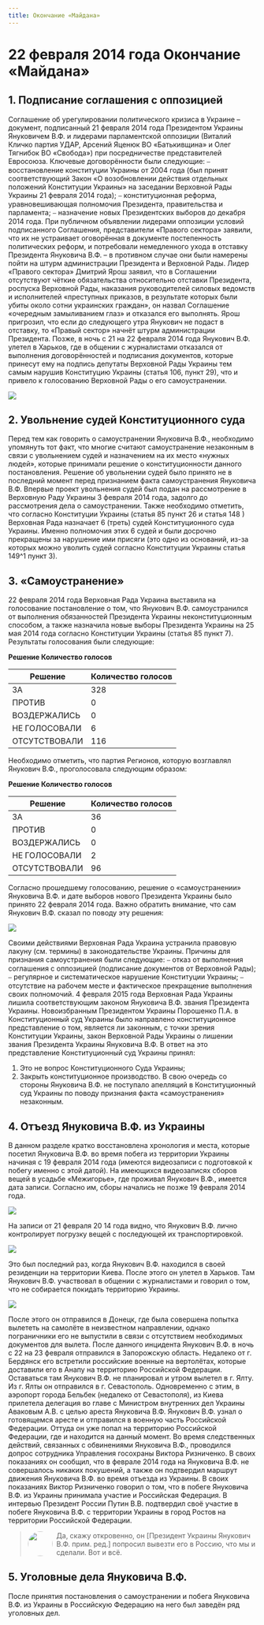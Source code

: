```yaml
---
title: Окончание «Майдана»
---
```

# 22 февраля 2014 года Окончание «Майдана»

## 1. Подписание соглашения с оппозицией

Соглашение об урегулировании политического кризиса в Украине – документ, подписанный 21
февраля 2014 года Президентом Украины Януковичем В.Ф. и лидерами парламентской оппозиции
(Виталий Кличко партия УДАР, Арсений Яценюк ВО «Батькивщина» и Олег Тягнибок ВО «Свобода»)
при посредничестве представителей Евросоюза.
Ключевые договорённости были следующие:
⎯ восстановление конституции Украины от 2004 года (был принят соответствующий Закон
«О возобновлении действия отдельных положений Конституции Украины» на заседании Верховной
Рады Украины 21 февраля 2014 года);
⎯ конституционная реформа, уравновешивающая полномочия Президента, правительства и
парламента;
⎯ назначение новых Президентских выборов до декабря 2014 года.
При публичном объявлении лидерами оппозиции условий подписанного Соглашения,
представители «Правого сектора» заявили, что их не устраивает оговорённая в документе постепенность
политических реформ, и потребовали немедленного ухода в отставку Президента Януковича В.Ф. – в
противном случае они были намерены пойти на штурм администрации Президента и Верховной Рады.
Лидер «Правого сектора» Дмитрий Ярош заявил, что в Соглашении отсутствуют чёткие обязательства
относительно отставки Президента, роспуска Верховной Рады, наказания руководителей силовых
ведомств и исполнителей «преступных приказов, в результате которых были убиты около сотни
украинских граждан», он назвал Соглашение «очередным замыливанием глаз» и отказался его
выполнять. Ярош пригрозил, что если до следующего утра Янукович не подаст в отставку, то «Правый
сектор» начнёт штурм администрации Президента.
Позже, в ночь с 21 на 22 февраля 2014 года Янукович В.Ф. улетел в Харьков, где в общении с
журналистами отказался от выполнения договорённостей и подписания документов, которые принесут
ему на подпись депутаты Верховной Рады Украины тем самым нарушив Конституцию Украины
(статья 106, пункт 29), что и привело к голосованию Верховной Рады о его самоустранении.

![](screenshot_1.jpg)

## 2. Увольнение судей Конституционного суда

Перед тем как говорить о самоустранении Януковича В.Ф., необходимо упомянуть тот факт, что
многие считают самоустранение незаконным в связи с увольнением судей и назначением на их место «нужных людей», которые принимали решение о конституционности данного постановления. Решение
об увольнении судей было принято не в последний момент перед признанием факта самоустранения
Януковича В.Ф. Впервые проект увольнения судей был подан на рассмотрение в Верховную Раду
Украины 3 февраля 2014 года, задолго до рассмотрения дела о самоустранении.
Также необходимо отметить, что согласно Конституции Украины (статья 85 пункт 26 и статья 148 )
Верховная Рада назначает 6 (треть) судей Конституционного суда Украины. Именно полномочия этих 6
судей и были досрочно прекращены за нарушение ими присяги (это одно из оснований, из-за которых
можно уволить судей согласно Конституции Украины статья 149^1 пункт 3).

## 3. «Самоустранение»

22 февраля 2014 года Верховная Рада Украина выставила на голосование постановление о том, что
Янукович В.Ф. самоустранился от выполнения обязанностей Президента Украины неконституционным
способом, а также назначила новые выборы Президента Украины на 25 мая 2014 года согласно
Конституции Украины (статья 85 пункт 7).
Результаты голосования были следующие:

**Решение Количество голосов**

| Решение       | Количество голосов |
| ------------- | ------------------ |
| ЗА            | 328                |
| ПРОТИВ        | 0                  |
| ВОЗДЕРЖАЛИСЬ  | 0                  |
| НЕ ГОЛОСОВАЛИ | 6                  |
| ОТСУТСТВОВАЛИ | 116                |

Необходимо отметить, что партия Регионов, которую возглавлял Янукович В.Ф., проголосовала
следующим образом:

**Решение Количество голосов**

| Решение       | Количество голосов |
| ------------- | ------------------ |
| ЗА            | 36                 |
| ПРОТИВ        | 0                  |
| ВОЗДЕРЖАЛИСЬ  | 0                  |
| НЕ ГОЛОСОВАЛИ | 2                  |
| ОТСУТСТВОВАЛИ | 96                 |

Согласно прошедшему голосованию, решение о «самоустранении» Януковича В.Ф. и дате выборов
нового Президента Украины было принято 22 февраля 2014 года.
Важно обратить внимание, что сам Янукович В.Ф. сказал по поводу эту решения:

![](screenshot_2.jpg)

Своими действиями Верховная Рада Украина устранила правовую лакуну (см. термины) в
законодательстве Украины.
Причины для признания самоустранения были следующие:
⎯ отказ от выполнения соглашения с оппозицией (подписание документов от Верховной Рады);
⎯ регулярное и систематическое нарушение Конституции Украины;
⎯ отсутствие на рабочем месте и фактическое прекращение выполнения своих полномочий.
4 февраля 2015 года Верховная Рада Украины лишила соответствующим законом Януковича В.Ф.
звания Президента Украины.
Новоизбранным Президентом Украины Порошенко П.А. в Конституционный суд Украины было
направлено конституционное представление о том, является ли законным, с точки зрения Конституции
Украины, закон Верховной Рады Украины о лишении звания Президента Украины Януковича В.Ф.
В ответ на это представление Конституционный суд Украины принял:

1. Это не вопрос Конституционного Суда Украины;
2. Закрыть конституционное производство.
       В свою очередь со стороны Януковича В.Ф. не поступало апелляций в Конституционный суд
   Украины по поводу признания факта «самоустранения» незаконным.

## 4. Отъезд Януковича В.Ф. из Украины

В данном разделе кратко восстановлена хронология и места, которые посетил Януковича В.Ф. во
время побега из территории Украины начиная с 19 февраля 2014 года (имеются видеозаписи с
подготовкой к побегу именно с этой датой).
На имеющихся видеозаписях сборов вещей в усадьбе «Межигорье», где проживал Янукович В.Ф.,
имеется дата записи. Согласно им, сборы начались не позже 19 февраля 2014 года.

![](screenshot_3.jpg)

На записи от 21 февраля 20 14 года видно, что Янукович В.Ф. лично контролирует погрузку вещей
с последующей их транспортировкой.

![](screenshot_4.jpg)

Это был последний раз, когда Янукович В.Ф. находился в своей резиденции на территории Киева.
После этого он улетел в Харьков. Там Янукович В.Ф. участвовал в общении с журналистами и говорил о
том, что не собирается покидать территорию Украины.

![](screenshot_5.jpg)

После этого он отправился в Донецк, где была совершена попытка вылететь на самолёте в
неизвестном направлении, однако пограничники его не выпустили в связи с отсутствием необходимых документов для вылета. После данного инцидента Янукович В.Ф. в ночь с 22 на 23 февраля отправился в
Запорожскую область. Недалеко от г. Бердянск его встретили российские военные на вертолётах, которые
доставили его в Анапу на территорию Российской Федерации. Оставаться там Янукович В.Ф. не
планировал и утром вылетел в г. Ялту. Из г. Ялты он отправился в г. Севастополь. Одновременно с этим,
в аэропорт города Бельбек (недалеко от Севастополя), из Киева прилетела делегация во главе с
Министром внутренних дел Украины Аваковым А.В. с целью ареста Януковича В.Ф. Янукович В.Ф.
узнал о готовящемся аресте и отправился в военную часть Российской Федерации. Оттуда он уже попал
на территорию Российской Федерации, где и находится на данный момент.
Во время следственных действий, связанных с обвинениями Януковича В.Ф., проводился допрос
сотрудника Управления госохраны Виктора Ризниченко. В своих показаниях он сообщил, что в феврале
2014 года на Януковича В.Ф. не совершалось никаких покушений, а также он подтвердил маршрут
движения Януковича В.Ф. во время отъезда из Украины. В своих показаниях Виктор Ризниченко говорил
о том, что в побеге Януковича В.Ф. из Украины принимала участие и Российская Федерация.
В интервью Президент России Путин В.В. подтвердил своё участие в побеге Януковича В.Ф. с
территории Украины в город Ростов на территории Российской Федерации.

> <img src="https://upload.wikimedia.org/wikipedia/commons/thumb/5/51/%D0%92%D0%BB%D0%B0%D0%B4%D0%B8%D0%BC%D0%B8%D1%80_%D0%9F%D1%83%D1%82%D0%B8%D0%BD_%2818-06-2023%29_%28cropped%29.jpg/640px-%D0%92%D0%BB%D0%B0%D0%B4%D0%B8%D0%BC%D0%B8%D1%80_%D0%9F%D1%83%D1%82%D0%B8%D0%BD_%2818-06-2023%29_%28cropped%29.jpg" width="50" height="60" style="float: left;margin-right: 8px;border-radius: 50%;object-fit: cover;height: 50px;width: 50px;object-position: top;">  Да, скажу откровенно, он \[Президент Украины Янукович В.Ф. прим. ред.] попросил
> вывезти его в Россию, что мы и сделали. Вот и всё.

## 5. Уголовные дела Януковича В.Ф.

После принятия постановления о самоустранении и побега Януковича В.Ф. из Украины в
Российскую Федерацию на него был заведён ряд уголовных дел.
